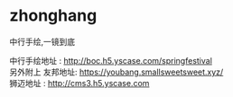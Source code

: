 # zhonghang
中行手绘,一镜到底

中行手绘地址 : http://boc.h5.yscase.com/springfestival <br>
另外附上 友邦地址: https://youbang.smallsweetsweet.xyz/ <br>
        狮迈地址 : http://cms3.h5.yscase.com        <br>
